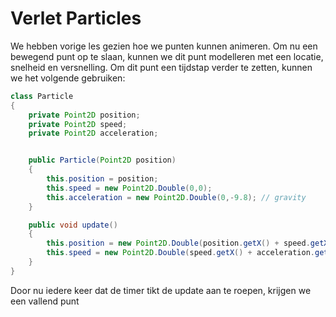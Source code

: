 # Verlet Particles

We hebben vorige les gezien hoe we punten kunnen animeren. Om nu een bewegend punt op te slaan, kunnen we dit punt modelleren met een locatie, snelheid en versnelling. Om dit punt een tijdstap verder te zetten, kunnen we het volgende gebruiken:

```java
class Particle
{
    private Point2D position;
    private Point2D speed;
    private Point2D acceleration;


    public Particle(Point2D position)
    {
        this.position = position;
        this.speed = new Point2D.Double(0,0);
        this.acceleration = new Point2D.Double(0,-9.8); // gravity
    }

    public void update()
    {
        this.position = new Point2D.Double(position.getX() + speed.getX(), position.getY() + speed.getY());
        this.speed = new Point2D.Double(speed.getX() + acceleration.getX(), speed.getY() + acceleration.getY());
    }
}
```

Door nu iedere keer dat de timer tikt de update aan te roepen, krijgen we een vallend punt

